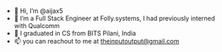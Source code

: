 - 👋 Hi, I’m @aijax5
- 🌱 I’m a Full Stack Engineer at Folly.systems, I had previously interned with Qualcomm
- 👀 I graduated in CS from BITS Pilani, India
- 📫 you can reachout to me at theinputoutput@gmail.com

<!---
aijax5/aijax5 is a ✨ special ✨ repository because its `README.md` (this file) appears on your GitHub profile.
You can click the Preview link to take a look at your changes.
--->
